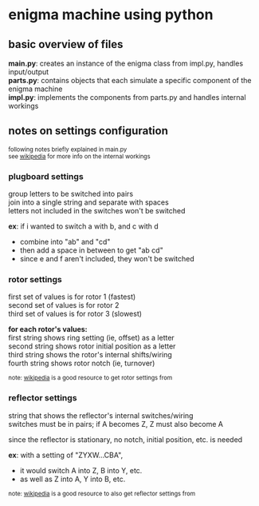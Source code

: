 # enigma machine using python

## basic overview of files
**main.py**: creates an instance of the enigma class from impl.py, handles input/output\
**parts.py**: contains objects that each simulate a specific component of the enigma machine\
**impl.py**: implements the components from parts.py and handles internal workings

## notes on settings configuration
<sub>following notes briefly explained in main.py</sub>\
<sub>see <a href='https://en.wikipedia.org/wiki/Enigma_machine'>wikipedia</a> for more info on the internal workings</sub>

### plugboard settings
group letters to be switched into pairs\
join into a single string and separate with spaces\
letters not included in the switches won't be switched

**ex**: if i wanted to switch a with b, and c with d
* combine into "ab" and "cd"
* then add a space in between to get "ab cd"
* since e and f aren't included, they won't be switched

### rotor settings
first set of values is for rotor 1 (fastest)\
second set of values is for rotor 2\
third set of values is for rotor 3 (slowest)

**for each rotor's values:**\
first string shows ring setting (ie, offset) as a letter\
second string shows rotor initial position as a letter\
third string shows the rotor's internal shifts/wiring\
fourth string shows rotor notch (ie, turnover)

<sub>note: <a href="https://en.wikipedia.org/wiki/Enigma_rotor_details#Rotor_wiring_tables">wikipedia</a> is a good resource to get rotor settings from</sub>

### reflector settings
string that shows the reflector's internal switches/wiring\
switches must be in pairs; if A becomes Z, Z must also become A
<br>

since the reflector is stationary, no notch, initial position, etc. is needed

**ex**: with a setting of "ZYXW...CBA",
* it would switch A into Z, B into Y, etc.
* as well as Z into A, Y into B, etc.

<sub>note: <a href="https://en.wikipedia.org/wiki/Enigma_rotor_details#Rotor_wiring_tables">wikipedia</a> is a good resource to also get reflector settings from</sub>